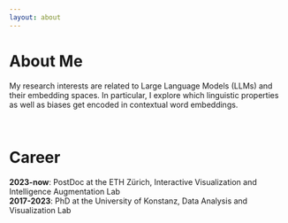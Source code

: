 ```yaml
---
layout: about
---
```


# About Me
My research interests are related to Large Language Models (LLMs) and their embedding spaces. In particular, I explore which linguistic properties as well as biases get encoded in contextual word embeddings.

<br/>

# Career
<b>2023-now</b>: PostDoc at the ETH Zürich, Interactive Visualization and Intelligence Augmentation Lab
<br/>
<b>2017-2023</b>: PhD at the University of Konstanz, Data Analysis and Visualization Lab 

[//]: # (# Publications)

[//]: # (* Rita Sevastjanova, Hanna Hauptmann, Sebastian Deterding, and Mennatallah El-Assady. 2023. Personalized Language Model Selection through Gamified Elicitation of Contrastive Concept Preferences. IEEE Transactions on Visualization and Computer Graphics &#40;2023&#41;.)

[//]: # (<br/> )

[//]: # (* Rita Sevastjanova, Simon Vogelbacher, Andreas Spitz, Daniel Keim, and Mennatallah El-Assady. 2023. Visual Comparison of Text Sequences Generated by Large Language Models. In 2023 IEEE Visualization in Data Science &#40;VDS&#41;, IEEE, 11-20.)

[//]: # (<br/> )

[//]: # (* Rita Sevastjanova and Mennatallah El-Assady. WEC-Explainer: A Descriptive Framework.)

[//]: # (<br/>)

[//]: # (* Thilo Spinner, Rebecca Kehlbeck, Rita Sevastjanova, Tobias Stähle, Daniel A Keim, Oliver Deussen, Andreas Spitz, and Mennatallah El-Assady. 2023. Revealing the Unwritten: Visual Investigation of Beam Search Trees to Address Language Model Prompting Challenges. arXiv preprint arXiv:2310.11252 &#40;2023&#41;.)

[//]: # (<br/> )

[//]: # (* Steffen Eckhard, Vytautas Jankauskas, Elena Leuschner, Ian Burton, Tilman Kerl, and Rita Sevastjanova. 2023. The performance of international organizations: a new measure and dataset based on computational text analysis of evaluation reports. The Review of International Organizations &#40;2023&#41;, 1-24.)

[//]: # (<br/> )

[//]: # (* Marieke Einfeldt, Rita Sevastjanova, Katharina Zahner-Ritter, Ekaterina Kazak, and Bettina Braun. 2023. The use of Active Learning systems for stimulus selection and response modelling perception experiments. Computer Speech & Language &#40;2023&#41;, 101537.)

[//]: # (<br/> )

[//]: # (* Sanne van der Linden, Rita Sevastjanova, Mathias Funk, and Mennatallah El-Assady. 2023. MediCoSpace: Visual Decision-Support for Doctor-Patient Consultations using Medical Concept Spaces from EHRs. ACM Transactions on Management Information Systems 14, 2 &#40;2023&#41;, 1-20.)

[//]: # (<br/> )

[//]: # (* Rita Sevastjanova, A Kalouli, Christin Beck, Hanna Hauptmann, and Mennatallah El-Assady. 2022. LMFingerprints: Visual explanations of language model embedding spaces through layerwise contextualization scores. In Computer Graphics Forum, 295-307.)

[//]: # (<br/> )

[//]: # (* Rita Sevastjanova, Eren Cakmak, Shauli Ravfogel, Ryan Cotterell, and Mennatallah El-Assady. 2022. Visual comparison of language model adaptation. IEEE Transactions on Visualization and Computer Graphics 29, 1 &#40;2022&#41;, 1178-1188.)

[//]: # (<br/>)

[//]: # (* Rita Sevastjanova and Mennatallah El-Assady. Beware the Rationalization Trap! When Language Model Explainability diverges from our Mental Models of Language.)

[//]: # (<br/> )

[//]: # (* Aikaterini-Lida Kalouli, Rita Sevastjanova, Christin Beck, and Maribel Romero. 2022. Negation, coordination, and quantifiers in contextualized language models. arXiv preprint arXiv:2209.07836 &#40;2022&#41;.)

[//]: # (<br/>)

[//]: # (* Wolfgang Jentner, Fabian Sperrle, Daniel Seebacher, Matthias Kraus, Rita Sevastjanova, Maximilian T Fischer, Udo Schlegel, Dirk Streeb, Matthias Miller, Thilo Spinner, and others. 2022. Visualisierung der COVID-19-Inzidenzen und Behandlungskapazitäten mit CoronaVis.)

[//]: # (<br/> )

[//]: # (* Mennatallah El-Assady, Rebecca Kehlbeck, Yannick Metz, Udo Schlegel, Rita Sevastjanova, Fabian Sperrle, and Thilo Spinner. 2022. Semantic Color Mapping: A Pipeline for Assigning Meaningful Colors to Text. In 2022 IEEE 4th Workshop on Visualization Guidelines in Research, Design, and Education &#40;VisGuides&#41;, IEEE, 16-22.)

[//]: # (<br/> )

[//]: # (* Tim Lukas, Daniela Vogt, Bo Tackenberg, Lars Tutt, Julia Zisgen, Nicole Bernstein, Yannic Schulte, Patricia Magdalena Schütte, Wolfgang Jentner, Tobias Brodala, and others. 2022. Resilienz und Pandemie: Handlungsempfehlungen anhand von Erfahrungen mit COVID-19. Kohlhammer Verlag.)

[//]: # (<br/> )

[//]: # (* Rita Sevastjanova, Mennatallah El-Assady, Adam Bradley, Christopher Collins, Miriam Butt, and Daniel Keim. 2021. Visinreport: Complementing visual discourse analytics through personalized insight reports. IEEE Transactions on Visualization and Computer Graphics 28, 12 &#40;2021&#41;, 4757-4769.)

[//]: # (<br/> )

[//]: # (* Rita Sevastjanova, Wolfgang Jentner, Fabian Sperrle, Rebecca Kehlbeck, Jürgen Bernard, and Mennatallah El-Assady. 2021. Questioncomb: A gamification approach for the visual explanation of linguistic phenomena through interactive labeling. ACM Transactions on Interactive Intelligent Systems &#40;TiiS&#41; 11, 3-4 &#40;2021&#41;, 1-38.)

[//]: # (<br/> )

[//]: # (* Rita Sevastjanova, Aikaterini-Lida Kalouli, Christin Beck, Hanna Schäfer, and Mennatallah El-Assady. 2021. Explaining Contextualization in Language Models using Visual Analytics. In Proceedings of the 59th Annual Meeting of the Association for Computational Linguistics and the 11th International Joint Conference on Natural Language Processing &#40;Volume 1: Long Papers&#41;, Association for Computational Linguistics, 464-476.)

[//]: # (<br/> )

[//]: # (* Thilo Spinner, Udo Schlegel, Martin Schall, Fabian Sperrle, Rita Sevastjanova, Beatrice Gobbo, Julius Rauscher, Mennatallah El-Assady, and Daniel A Keim. 2021. Speculative Execution of Similarity Queries: Real-Time Parameter Optimization through Visual Exploration. &#40;2021&#41;.)

[//]: # (<br/> )

[//]: # (* Aikaterini-Lida Kalouli, Rebecca Kehlbeck, Rita Sevastjanova, Oliver Deussen, Daniel A Keim, and Miriam Butt. 2021. Is that really a question?: Going beyond factoid questions in NLP. &#40;2021&#41;.)

[//]: # (<br/> )

[//]: # (* Rebecca Kehlbeck, Rita Sevastjanova, Thilo Spinner, Tobias Stähle, and Mennatallah El-Assady. 2021. Demystifying the Embedding Space of Language Models. &#40;2021&#41;.)

[//]: # (<br/> )

[//]: # (* Marieke Einfeldt, Rita Sevastjanova, Katharina Zahner-Ritter, Ekaterina Kazak, and Bettina Braun. 2021. Reliable estimates of interpretable cue effects with Active Learning in psycholinguistic research. &#40;2021&#41;.)

[//]: # (<br/> )

[//]: # (* Maximilian T Fischer, Daniel Seebacher, Rita Sevastjanova, Daniel A Keim, and Mennatallah El-Assady. 2021. CommAID: Visual Analytics for Communication Analysis through Interactive Dynamics Modeling. In Computer Graphics Forum, 25-36.)

[//]: # (<br/> )

[//]: # (* Daniel Seebacher, Maximilian T Fischer, Rita Sevastjanova, Daniel A Keim, and Mennatallah El-Assady. 2021. Visual analytics of conversational dynamics. arXiv preprint arXiv:2105.04897 &#40;2021&#41;.)

[//]: # (<br/> )

[//]: # (* Aikaterini-Lida Kalouli, Rita Sevastjanova, Valeria De Paiva, Richard Crouch, and Mennatallah El-Assady. 2020. XplaiNLI: Explainable natural language inference through visual analytics. In Proceedings of the 28th International Conference on Computational Linguistics: System Demonstrations, 48-52.)

[//]: # (<br/> )

[//]: # (* Rita Sevastjanova, Hanna Schäfer, Jürgen Bernard, Daniel Keim, and Mennatallah El-Assady. 2019. Shall we play?-extending the visual analytics design space through gameful design concepts. In 2019 IEEE Workshop on Machine Learning from User Interaction for Visualization and Analytics &#40;MLUI&#41;, IEEE, 1-9.)

[//]: # (<br/> )

[//]: # (* Fabian Sperrle, Rita Sevastjanova, Rebecca Kehlbeck, and Mennatallah El-Assady. 2019. VIANA: Visual interactive annotation of argumentation. In 2019 IEEE Conference on Visual Analytics Science and Technology &#40;VAST&#41;, IEEE, 11-22.)

[//]: # (<br/> )

[//]: # (* Aikaterini-Lida Kalouli, Rebecca Kehlbeck, Rita Sevastjanova, Katharina Kaiser, Georg A Kaiser, and Miriam Butt. 2019. Parhistvis: visualization of parallel multilingual historical data. In Proceedings of the 1st International Workshop on Computational Approaches to Historical Language Change, 109-114.)

[//]: # (<br/> )

[//]: # (* Wolfgang Jentner, Juri Buchmüller, Fabian Sperrle, Rita Sevastjanova, Thilo Spinner, Udo Schlegel, Dirk Streeb, and Hanna Schäfer. 2019. NEAT-Novel Emergency Analysis Tool. In 2019 IEEE Conference on Visual Analytics Science and Technology &#40;VAST&#41;, IEEE, 104-105.)

[//]: # (<br/>)

[//]: # (* Rita Sevastjanova, Fabian Beck, Basil Ell, Cagatay Turkay, Rafael Henkin, Miriam Butt, Daniel A Keim, and Mennatallah El-Assady. 2018. Going beyond visualization: Verbalization as complementary medium to explain machine learning models. In Workshop on Visualization for AI Explainability at IEEE VIS.)

[//]: # (<br/> )

[//]: # (* Rita Sevastjanova, Mennatallah El-Assady, Annette Hautli-Janisz, Aikaterini-Lida Kalouli, Rebecca Kehlbeck, Oliver Deussen, Daniel A Keim, and Miriam Butt. 2018. Mixed-initiative active learning for generating linguistic insights in question classification. In 3rd workshop on data systems for interactive analysis &#40;DSIA&#41; at IEEE VIS.)

[//]: # (<br/> )

[//]: # (* Wolfgang Jentner, Rita Sevastjanova, Florian Stoffel, Daniel A Keim, Jürgen Bernard, and Mennatallah El-Assady. 2018. Minions, sheep, and fruits: metaphorical narratives to explain artificial intelligence and build trust. In Workshop on Visualization for AI Explainability at IEEE.)

[//]: # (<br/> )

[//]: # (* Mennatallah El-Assady, Wolfgang Jentner, Rebecca Kehlbeck, Udo Schlegel, Rita Sevastjanova, Fabian Sperrle, Thilo Spinner, and Daniel Keim. 2019. Towards XAI: structuring the processes of explanations. In Proceedings of the ACM Workshop on Human-Centered Machine Learning, Glasgow, UK.)

[//]: # (<br/> )

[//]: # (* Mennatallah El-Assady, Wolfgang Jentner, Fabian Sperrle, Rita Sevastjanova, Annette Hautli, Miriam Butt, and Daniel Keim. 2019. lingvis. io-A linguistic visual analytics framework. In Proceedings of the 57th Annual Meeting of the Association for Computational Linguistics: System Demonstrations, 13-18.)

[//]: # (<br/> )

[//]: # (* Mennatallah El-Assady, Rita Sevastjanova, Daniel Keim, and Christopher Collins. 2018. ThreadReconstructor: Modeling reply-chains to untangle conversational text through visual analytics. In Computer Graphics Forum, 351-365.)

[//]: # (<br/> )

[//]: # (* Mennatallah El-Assady, Fabian Sperrle, Rita Sevastjanova, Michael Sedlmair, and Daniel Keim. 2018. LTMA: Layered topic matching for the comparative exploration, evaluation, and refinement of topic modeling results. In 2018 International Symposium on Big Data Visual and Immersive Analytics &#40;BDVA&#41;, IEEE, 1-10.)

[//]: # (<br/> )

[//]: # (* Mennatallah El-Assady, Rita Sevastjanova, Bela Gipp, Daniel Keim, and Christopher Collins. 2017. NEREx: Named-Entity Relationship Exploration in Multi-Party Conversations. In Computer Graphics Forum, Wiley Online Library, 213-225.)

[//]: # (<br/> )

[//]: # (* Mennatallah El-Assady, Rita Sevastjanova, Fabian Sperrle, Daniel Keim, and Christopher Collins. 2017. Progressive learning of topic modeling parameters: A visual analytics framework. IEEE transactions on visualization and computer graphics 24, 1 &#40;2017&#41;, 382-391.)

[//]: # ()
